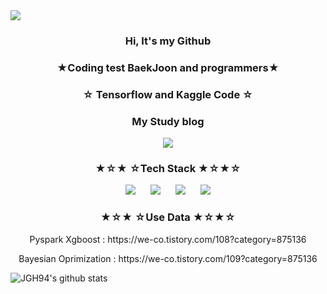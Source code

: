 <img src="https://capsule-render.vercel.app/api?type=waving&color=3296D7&height=300&section=header&text=We-Co&%20render&fontSize=90&fontColor=F9FFFF" />
<h3 align="center"><b> Hi, It's my Github  </b></h3>
<h3 align="center"><b> ★Coding test BaekJoon and programmers★  </b></h3>
<h3 align="center"><b> ☆     Tensorflow and Kaggle Code     ☆  </b></h3>
<h3 align="center"><b>  My Study blog  </b></h3>
<p align="center"> 
    <a href="https://we-co.tistory.com/">
        <img 
            src="https://img.shields.io/badge/-MyBlog-52478B?style=plastic&logo=Bitdefender&logoColor=white&link=https://we-co.tistory.com/"
            style="height : auto; margin-left : 10px; margin-right : 10px;"/>
    </a>  
    <h3 align="center"><b>★☆★ ☆Tech Stack ★☆★☆</b></h3> 
   <p align="center">
      <img
                src="https://img.shields.io/badge/-Python-3776AB?style=plastic&logo=Python&logoColor=white&link=https://we-co.tistory.com/"
                style="height : auto; margin-left : 10px; margin-right : 10px;"/>
      <img
                src="https://img.shields.io/badge/-TensorFlow-FF6F00?style=plastic&logo=TensorFlow&logoColor=white&link=https://we-co.tistory.com/"
                style="height : auto; margin-left : 10px; margin-right : 10px;"/>
      <img
                src="https://img.shields.io/badge/-Apache Spark-4285F4?style=plastic&logo=Apache Spark&logoColor=white&link=https://we-co.tistory.com/"
                style="height : auto; margin-left : 10px; margin-right : 10px;"/>
      <img
                src="https://img.shields.io/badge/-.NET-C9284D?style=plastic&logo=.NET&logoColor=white&link=https://we-co.tistory.com/"
                style="height : auto; margin-left : 10px; margin-right : 10px;"/> 
    </p>
    
</p>

 <h3 align="center"><b>★☆★ ☆Use Data ★☆★☆</b></h3>
 <p align="center">
 Pyspark Xgboost : https://we-co.tistory.com/108?category=875136 
 <p align="center"> 
 Bayesian Oprimization : https://we-co.tistory.com/109?category=875136
    
 </P>


![JGH94's github stats](https://github-readme-stats.vercel.app/api?username=JGH94&show_icons=true&&theme=gruvbox_light)

 




<!--
**JGH94/JGH94** is a ✨ _special_ ✨ repository because its `README.md` (this file) appears on your GitHub profile.

Here are some ideas to get you started:

- 🔭 I’m currently working on ...
- 🌱 I’m currently learning ...
- 👯 I’m looking to collaborate on ...
- 🤔 I’m looking for help with ...
- 💬 Ask me about ...
- 📫 How to reach me: ...
- 😄 Pronouns: ...
- ⚡ Fun fact: ...
-->
